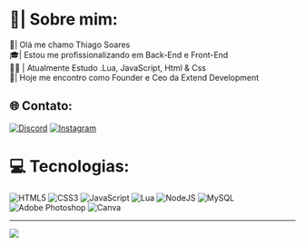# 👤| Sobre mim:
🧠| Olá me chamo Thiago Soares<br>🎓| Estou me profissionalizando em Back-End e Front-End<br>👨‍🎓 | Atualmente Estudo .Lua, JavaScript, Html & Css <br>👑| Hoje me encontro como Founder e Ceo da Extend Development


## 🌐 Contato:
[![Discord](https://img.shields.io/badge/Discord-%237289DA.svg?logo=discord&logoColor=white)](https://discord.gg/RazeBMT8VN) [![Instagram](https://img.shields.io/badge/Instagram-%23E4405F.svg?logo=Instagram&logoColor=white)](https://instagram.com/thx.kkj) 

# 💻 Tecnologias:
![HTML5](https://img.shields.io/badge/html5-%23E34F26.svg?style=for-the-badge&logo=html5&logoColor=white) ![CSS3](https://img.shields.io/badge/css3-%231572B6.svg?style=for-the-badge&logo=css3&logoColor=white) ![JavaScript](https://img.shields.io/badge/javascript-%23323330.svg?style=for-the-badge&logo=javascript&logoColor=%23F7DF1E) ![Lua](https://img.shields.io/badge/lua-%232C2D72.svg?style=for-the-badge&logo=lua&logoColor=white) ![NodeJS](https://img.shields.io/badge/node.js-6DA55F?style=for-the-badge&logo=node.js&logoColor=white) ![MySQL](https://img.shields.io/badge/mysql-%2300f.svg?style=for-the-badge&logo=mysql&logoColor=white) ![Adobe Photoshop](https://img.shields.io/badge/adobephotoshop-%2331A8FF.svg?style=for-the-badge&logo=adobephotoshop&logoColor=white) ![Canva](https://img.shields.io/badge/Canva-%2300C4CC.svg?style=for-the-badge&logo=Canva&logoColor=white)

---
[![](https://visitcount.itsvg.in/api?id=thxkkj&icon=2&color=4)](https://visitcount.itsvg.in)

<!-- Proudly created with GPRM ( https://gprm.itsvg.in ) -->
